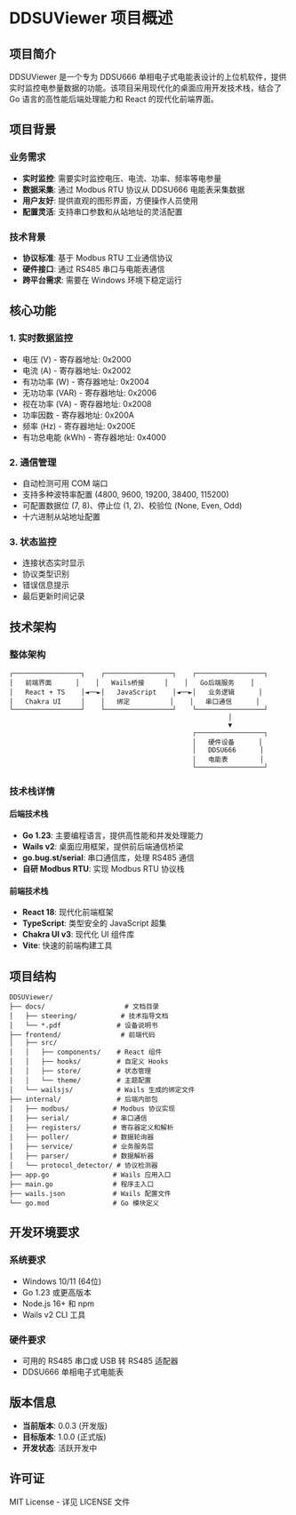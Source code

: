 # DDSUViewer 项目概述

## 项目简介

DDSUViewer 是一个专为 DDSU666 单相电子式电能表设计的上位机软件，提供实时监控电参量数据的功能。该项目采用现代化的桌面应用开发技术栈，结合了 Go 语言的高性能后端处理能力和 React 的现代化前端界面。

## 项目背景

### 业务需求
- **实时监控**: 需要实时监控电压、电流、功率、频率等电参量
- **数据采集**: 通过 Modbus RTU 协议从 DDSU666 电能表采集数据
- **用户友好**: 提供直观的图形界面，方便操作人员使用
- **配置灵活**: 支持串口参数和从站地址的灵活配置

### 技术背景
- **协议标准**: 基于 Modbus RTU 工业通信协议
- **硬件接口**: 通过 RS485 串口与电能表通信
- **跨平台需求**: 需要在 Windows 环境下稳定运行

## 核心功能

### 1. 实时数据监控
- 电压 (V) - 寄存器地址: 0x2000
- 电流 (A) - 寄存器地址: 0x2002
- 有功功率 (W) - 寄存器地址: 0x2004
- 无功功率 (VAR) - 寄存器地址: 0x2006
- 视在功率 (VA) - 寄存器地址: 0x2008
- 功率因数 - 寄存器地址: 0x200A
- 频率 (Hz) - 寄存器地址: 0x200E
- 有功总电能 (kWh) - 寄存器地址: 0x4000

### 2. 通信管理
- 自动检测可用 COM 端口
- 支持多种波特率配置 (4800, 9600, 19200, 38400, 115200)
- 可配置数据位 (7, 8)、停止位 (1, 2)、校验位 (None, Even, Odd)
- 十六进制从站地址配置

### 3. 状态监控
- 连接状态实时显示
- 协议类型识别
- 错误信息提示
- 最后更新时间记录

## 技术架构

### 整体架构
```
┌─────────────────┐    ┌─────────────────┐    ┌─────────────────┐
│   前端界面      │    │   Wails桥接     │    │   Go后端服务    │
│   React + TS    │◄──►│   JavaScript    │◄──►│   业务逻辑      │
│   Chakra UI     │    │   绑定          │    │   串口通信      │
└─────────────────┘    └─────────────────┘    └─────────────────┘
                                                       │
                                                       ▼
                                              ┌─────────────────┐
                                              │   硬件设备      │
                                              │   DDSU666      │
                                              │   电能表        │
                                              └─────────────────┘
```

### 技术栈详情

#### 后端技术栈
- **Go 1.23**: 主要编程语言，提供高性能和并发处理能力
- **Wails v2**: 桌面应用框架，提供前后端通信桥梁
- **go.bug.st/serial**: 串口通信库，处理 RS485 通信
- **自研 Modbus RTU**: 实现 Modbus RTU 协议栈

#### 前端技术栈
- **React 18**: 现代化前端框架
- **TypeScript**: 类型安全的 JavaScript 超集
- **Chakra UI v3**: 现代化 UI 组件库
- **Vite**: 快速的前端构建工具

## 项目结构

```
DDSUViewer/
├── docs/                    # 文档目录
│   ├── steering/           # 技术指导文档
│   └── *.pdf              # 设备说明书
├── frontend/               # 前端代码
│   ├── src/
│   │   ├── components/    # React 组件
│   │   ├── hooks/         # 自定义 Hooks
│   │   ├── store/         # 状态管理
│   │   └── theme/         # 主题配置
│   └── wailsjs/           # Wails 生成的绑定文件
├── internal/              # 后端内部包
│   ├── modbus/           # Modbus 协议实现
│   ├── serial/           # 串口通信
│   ├── registers/        # 寄存器定义和解析
│   ├── poller/           # 数据轮询器
│   ├── service/          # 业务服务层
│   ├── parser/           # 数据解析器
│   └── protocol_detector/ # 协议检测器
├── app.go                # Wails 应用入口
├── main.go               # 程序主入口
├── wails.json            # Wails 配置文件
└── go.mod                # Go 模块定义
```

## 开发环境要求

### 系统要求
- Windows 10/11 (64位)
- Go 1.23 或更高版本
- Node.js 16+ 和 npm
- Wails v2 CLI 工具

### 硬件要求
- 可用的 RS485 串口或 USB 转 RS485 适配器
- DDSU666 单相电子式电能表

## 版本信息

- **当前版本**: 0.0.3 (开发版)
- **目标版本**: 1.0.0 (正式版)
- **开发状态**: 活跃开发中

## 许可证

MIT License - 详见 LICENSE 文件